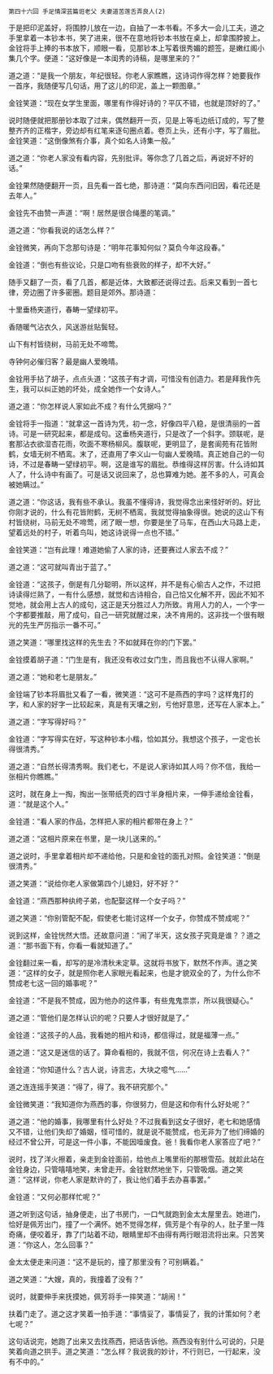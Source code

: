     第四十六回 手足情深芸篇诳老父 夫妻道苦莲舌弄良人(2) 

   于是把印泥盖好，将围脖儿放在一边，自抽了一本书看。不多大一会儿工夫，道之手里拿着一本钞本书，笑了进来，很不在意地将钞本书放在桌上，却拿围脖披上。金铨将手上捧的书本放下，顺眼一看，见那钞本上写着很秀媚的题签，是嫩红阁小集几个字。便道：“这好像是一本闺秀的诗稿，是哪里来的？”

   道之道：“是我一个朋友，年纪很轻。你老人家瞧瞧，这诗词作得怎样？她要我作一首序，我随便写几句话，用了这儿的印泥，盖上一颗图章。”

   金铨笑道：“现在女学生里面，哪里有作得好诗的？平仄不错，也就是顶好的了。”

   说时随便就把那册钞本取了过来，偶然翻开一页，见是上等毛边纸订成的，写了整整齐齐的正楷字，旁边却有红笔来逐句圈点着。卷页上头，还有小字，写了眉批。金铨笑道：“这倒像煞有介事，真个如名人诗集一般。”

   道之道：“你老人家没有看内容，先别批评。等你念了几首之后，再说好不好的话。”

   金铨果然随便翻开一页，且先看一首七绝，那诗道：“莫向东西问旧因，看花还是去年人。”

   金铨先不由赞一声道：“啊！居然是很合绳墨的笔调。”

   道之道：“你看我说的话怎么样？”

   金铨微笑，再向下念那句诗是：“明年花事知何似？莫负今年这段春。”

   金铨道：“倒也有些议论，只是口吻有些衰败的样子，却不大好。”

   随手又翻了一页，看了几首，都是近体，大致都还说得过去。后来又看到一首七律，旁边圈了许多密圈。题目是郊外。那诗道：

   十里垂杨夹道行，春畴一望绿初平。

   香随暖气沾衣久，风送游丝贴鬓轻。

   山下有村皆绕树，马前无处不啼莺。

   寺钟何必催归客？最是幽人爱晚晴。

   金铨用手拈了胡子，点点头道：“这孩子有才调，可惜没有创造力。若是拜我作先生，我可以纠正她的坏处，成全她作一个女诗人。”

   道之道：“你怎样说人家如此不成？有什么凭据吗？”

   金铨将手一指道：“就拿这一首诗为凭，初一念，好像四平八稳，是很清丽的一首诗。可是一研究起来，都是成句。这垂杨夹道行，只是改了一个斜字。颈联呢，是套那沾衣欲湿杏花雨，吹面不寒杨柳风。腹联呢，更明显了，是套阆苑有花皆附鹤，女墙无树不栖鸾。末了，还直用了李义山一句幽人爱晚晴。真正她自己的一句诗，不过是春畴一望绿初平。啊，这是谁写的眉批。恭维得这样厉害。什么诗如其人了，什么诗中有画了。可是话又说回来了，总也算难为她。差不多的人，可真会被她瞒过。”

   道之道：“你这话，我有些不承认。我虽不懂得诗，我觉得念出来怪好听的。好比你刚才说的，什么有花皆附鹤，无树不栖鸾，我就觉得抽象得很。她说的这山下有村皆绕树，马前无处不啼莺，闭了眼一想，你要是坐了马车，在西山大马路上走，望着远处的村子，听着鸟叫，她这诗说得一点也不错。”

   金铨笑道：“岂有此理！难道她偷了人家的诗，还要赛过人家去不成？”

   道之道：“这可就叫青出于蓝了。”

   金铨道：“这孩子，倒是有几分聪明，所以这样，并不是有心偷古人之作，不过把诗读得烂熟了，一有什么感想，就觉和古诗相合，自己恰又化解不开，因此不知不觉地，就会用上古人的成句，这正是天分胜过人力所致。肯用人力的人，一个字一个字都要推敲，用了成句，自己一研究就醒过来，决不肯用的。这非找一个很有眼光的先生严厉指示一番不可。”

   道之笑道：“哪里找这样的先生去？不如就拜在你的门下罢。”

   金铨摸着胡子道：“门生是有，我还没有收过女门生，而且我也不认得人家啊。”

   道之道：“她和老七是朋友。”

   金铨端了钞本将眉批又看了一看，微笑道：“这可不是燕西的字吗？这样鬼打的字，和人家的好字一比较起来，真是有天壤之别，亏他好意思，还写在人家本上。”

   道之道：“字写得好吗？”

   金铨道：“字写得实在好，写这种钞本小楷，恰如其分。我想这个孩子，一定也长得很清秀。”

   道之道：“自然长得清秀啊。我们老七，不是说人家诗如其人吗？你不信，我给一张相片你瞧瞧。”

   这时，就在身上一掏，掏出一张带纸壳的四寸半身相片来，一伸手递给金铨看，道：“就是这个人。”

   金铨道：“看人家的作品，怎样把人家的相片都带在身上？”

   道之道：“这相片原来在书里，是一块儿送来的。”

   道之说时，手里拿着相片却不递给他，只是和金铨的面孔对照。金铨笑道：“倒是很清秀。”

   道之笑道：“说给你老人家做第四个儿媳妇，好不好？”

   金铨道：“燕西那种纨绔子弟，也配娶这样一个女子吗？”

   道之笑道：“你别管配不配，假使老七能讨这样一个女子，你赞成不赞成呢？”

   说到这样，金铨恍然大悟。还故意问道：“闹了半天，这女孩子究竟是谁？？道之道：“那书面下有，你看一看就知道了。”

   金铨翻过来一看，却写的是冷清秋未定草。这就将书放下，默然不作声。道之笑道：“这样的女子，就是照你老人家眼光看起来，也是才貌双全的了，为什么你不赞成老七这一回的婚事呢？”

   金铨道：“不是我不赞成，因为他办的这件事，有些鬼鬼祟祟，所以我很疑心。”

   道之道：“管他们是怎样认识的呢？只要人才很好就是了。”

   金铨道：“这孩子的人品，我看她的相片和诗，都信得过，就是福薄一点。”

   道之道：“这又是迷信的话了。算命看相的，我就不信，何况在诗上去看人？”

   金铨道：“你知道什么？古人说，诗言志，大块之噫气……”

   道之连连摇手笑道：“得了，得了。我不研究那个。”

   金铨微笑道：“我知道你为燕西的事，你很努力，但是这和你有什么好处呢？”

   道之道：“他的婚事，我哪里有什么好处？不过我看到这女子很好，老七和她感情又不错，让他们失却了婚姻，怪可惜的，就是说不能赞成，也无非为了他们缔婚的经过不曾公开，可是这一件小事，不能因噎废食。爸！我看你老人家答应了吧？”

   说时，找了洋火擦着，亲走到金铨面前，给他点上嘴里衔的那根雪茄。就趁此站在金铨身边，只管嘻嘻地笑，未曾走开。金铨默然地坐下，只管吸烟。道之笑道：“这样说，你老人家是默许的了，我让他们着手去办喜事罢。”

   金铨道：“又何必那样忙呢？”

   道之听到这句话，抽身便走，出了书房门，一口气就跑到金太太屋里去。她进门，恰好是佩芳出门，撞了一个满怀。她不觉得怎样，佩芳是个有孕的人，肚子里一阵奇痛，便咬着牙，靠了门站着不动，眼睛里却不由得有两行眼泪流将出来。只苦笑道：“你这人，怎么回事？”

   金太太便走来问道：“这不是玩的，撞了那里没有？可别瞒着。”

   道之笑道：“大嫂，真的，我撞着了没有？”

   说时，就要伸手来抚摸她，佩芳将手一摔笑道：“胡闹！”

   扶着门走了。道之这才笑着一拍手道：“事情妥了，事情妥了，我的计策如何？老七呢？”

   这句话说完，她跑了出来又去找燕西，把话告诉他。燕西没有别什么可说的，只是笑着向道之拱手。道之笑道：“怎么样？我说我的妙计，不行则已，一行起来，没有不中的。”

